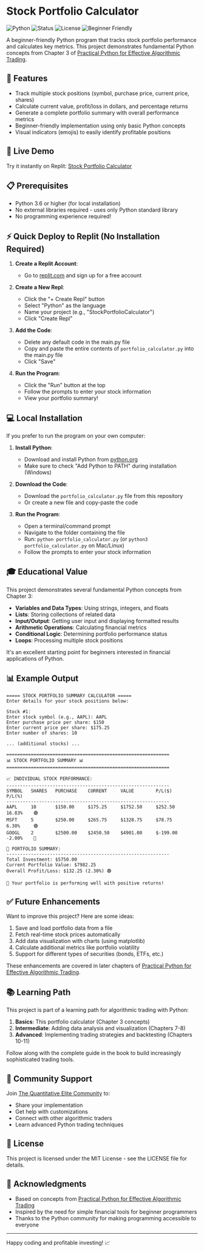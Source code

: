 # Stock Portfolio Calculator

![Python](https://img.shields.io/badge/Python-3.6+-blue.svg)
![Status](https://img.shields.io/badge/Status-Active-green.svg)
![License](https://img.shields.io/badge/License-MIT-green.svg)
![Beginner Friendly](https://img.shields.io/badge/Beginner-Friendly-brightgreen.svg)

A beginner-friendly Python program that tracks stock portfolio performance and calculates key metrics. This project demonstrates fundamental Python concepts from Chapter 3 of [Practical Python for Effective Algorithmic Trading](https://www.amazon.com/dp/B0F3S8FQ7C).



## 🌟 Features

- Track multiple stock positions (symbol, purchase price, current price, shares)
- Calculate current value, profit/loss in dollars, and percentage returns
- Generate a complete portfolio summary with overall performance metrics
- Beginner-friendly implementation using only basic Python concepts
- Visual indicators (emojis) to easily identify profitable positions

## 🚀 Live Demo

Try it instantly on Replit: [Stock Portfolio Calculator](https://replit.com/@YourUsername/StockPortfolioCalculator)

## 📋 Prerequisites

- Python 3.6 or higher (for local installation)
- No external libraries required - uses only Python standard library
- No programming experience required!

## ⚡ Quick Deploy to Replit (No Installation Required)

1. **Create a Replit Account**:
   - Go to [replit.com](https://replit.com) and sign up for a free account

2. **Create a New Repl**:
   - Click the "+ Create Repl" button
   - Select "Python" as the language
   - Name your project (e.g., "StockPortfolioCalculator")
   - Click "Create Repl"

3. **Add the Code**:
   - Delete any default code in the main.py file
   - Copy and paste the entire contents of `portfolio_calculator.py` into the main.py file
   - Click "Save"

4. **Run the Program**:
   - Click the "Run" button at the top
   - Follow the prompts to enter your stock information
   - View your portfolio summary!



## 💻 Local Installation

If you prefer to run the program on your own computer:

1. **Install Python**:
   - Download and install Python from [python.org](https://www.python.org/downloads/)
   - Make sure to check "Add Python to PATH" during installation (Windows)

2. **Download the Code**:
   - Download the `portfolio_calculator.py` file from this repository
   - Or create a new file and copy-paste the code

3. **Run the Program**:
   - Open a terminal/command prompt
   - Navigate to the folder containing the file
   - Run: `python portfolio_calculator.py` (or `python3 portfolio_calculator.py` on Mac/Linux)
   - Follow the prompts to enter your stock information

## 🎓 Educational Value

This project demonstrates several fundamental Python concepts from Chapter 3:

- **Variables and Data Types**: Using strings, integers, and floats
- **Lists**: Storing collections of related data
- **Input/Output**: Getting user input and displaying formatted results
- **Arithmetic Operations**: Calculating financial metrics
- **Conditional Logic**: Determining portfolio performance status
- **Loops**: Processing multiple stock positions

It's an excellent starting point for beginners interested in financial applications of Python.

## 📊 Example Output

```
===== STOCK PORTFOLIO SUMMARY CALCULATOR =====
Enter details for your stock positions below:

Stock #1:
Enter stock symbol (e.g., AAPL): AAPL
Enter purchase price per share: $150
Enter current price per share: $175.25
Enter number of shares: 10

... (additional stocks) ...

============================================================
📊 STOCK PORTFOLIO SUMMARY 📊
============================================================

📈 INDIVIDUAL STOCK PERFORMANCE:
------------------------------------------------------------
SYMBOL   SHARES   PURCHASE    CURRENT     VALUE        P/L($)        P/L(%)    
------------------------------------------------------------
AAPL     10       $150.00     $175.25     $1752.50     $252.50       16.83%    🟢
MSFT     5        $250.00     $265.75     $1328.75     $78.75        6.30%     🟢
GOOGL    2        $2500.00    $2450.50    $4901.00     $-199.00      -2.00%    🔴

💼 PORTFOLIO SUMMARY:
------------------------------------------------------------
Total Investment: $5750.00
Current Portfolio Value: $7982.25
Overall Profit/Loss: $132.25 (2.30%) 🟢

🎉 Your portfolio is performing well with positive returns!
```

## ✅ Future Enhancements

Want to improve this project? Here are some ideas:

1. Save and load portfolio data from a file
2. Fetch real-time stock prices automatically
3. Add data visualization with charts (using matplotlib)
4. Calculate additional metrics like portfolio volatility
5. Support for different types of securities (bonds, ETFs, etc.)

These enhancements are covered in later chapters of [Practical Python for Effective Algorithmic Trading](https://www.amazon.com/dp/B0F3S8FQ7C).

## 📚 Learning Path

This project is part of a learning path for algorithmic trading with Python:

1. **Basics**: This portfolio calculator (Chapter 3 concepts)
2. **Intermediate**: Adding data analysis and visualization (Chapters 7-8)
3. **Advanced**: Implementing trading strategies and backtesting (Chapters 10-11)

Follow along with the complete guide in the book to build increasingly sophisticated trading tools.

## 🤝 Community Support

Join [The Quantitative Elite Community](https://www.skool.com/the-quantitative-elite) to:
- Share your implementation
- Get help with customizations
- Connect with other algorithmic traders
- Learn advanced Python trading techniques

## 📝 License

This project is licensed under the MIT License - see the LICENSE file for details.

## 🙏 Acknowledgments

- Based on concepts from [Practical Python for Effective Algorithmic Trading](https://www.amazon.com/dp/B0F3S8FQ7C)
- Inspired by the need for simple financial tools for beginner programmers
- Thanks to the Python community for making programming accessible to everyone

---

Happy coding and profitable investing! 📈